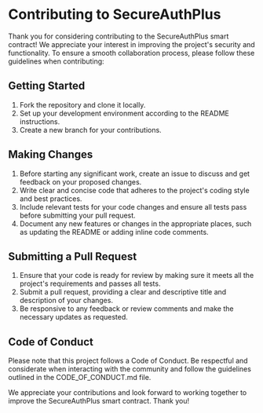 # Contributing to SecureAuthPlus

Thank you for considering contributing to the SecureAuthPlus smart contract! We appreciate your interest in improving the project's security and functionality. To ensure a smooth collaboration process, please follow these guidelines when contributing:

## Getting Started
1. Fork the repository and clone it locally.
2. Set up your development environment according to the README instructions.
3. Create a new branch for your contributions.

## Making Changes
1. Before starting any significant work, create an issue to discuss and get feedback on your proposed changes.
2. Write clear and concise code that adheres to the project's coding style and best practices.
3. Include relevant tests for your code changes and ensure all tests pass before submitting your pull request.
4. Document any new features or changes in the appropriate places, such as updating the README or adding inline code comments.

## Submitting a Pull Request
1. Ensure that your code is ready for review by making sure it meets all the project's requirements and passes all tests.
2. Submit a pull request, providing a clear and descriptive title and description of your changes.
3. Be responsive to any feedback or review comments and make the necessary updates as requested.

## Code of Conduct
Please note that this project follows a Code of Conduct. Be respectful and considerate when interacting with the community and follow the guidelines outlined in the CODE_OF_CONDUCT.md file.

We appreciate your contributions and look forward to working together to improve the SecureAuthPlus smart contract. Thank you!
